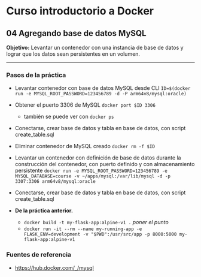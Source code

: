 # Curso introductorio a Docker

## 04 Agregando base de datos MySQL

**Objetivo:** Levantar un contenedor con una instancia de base de datos y lograr que los datos sean persistentes en un volumen.

---

### Pasos de la práctica

- Levantar contenedor con base de datos MySQL desde CLI
  `ID=$(docker run -e MYSQL_ROOT_PASSWORD=123456789 -d -P arm64v8/mysql:oracle)`

- Obtener el puerto 3306 de MySQL
  `docker port $ID 3306`

  - también se puede ver con
    `docker ps`

- Conectarse, crear base de datos y tabla en base de datos, con script create_table.sql

- Eliminar contenedor de MySQL creado `docker rm -f $ID`

- Levantar un contenedor con definición de base de datos durante la construcción del contenedor, con puerto definido y con almacenamiento persistente
  `docker run -e MYSQL_ROOT_PASSWORD=123456789 -e MYSQL_DATABASE=course -v ~/apps/mysql:/var/lib/mysql -d -p 3307:3306 arm64v8/mysql:oracle`

- Conectarse, crear base de datos y tabla en base de datos, con script create_table.sql
- **De la práctica anterior.**
  - `docker build -t my-flask-app:alpine-v1 .` *poner el punto* 
  - `docker run -it --rm --name my-running-app -e FLASK_ENV=development -v "$PWD":/usr/src/app -p 8000:5000 my-flask-app:alpine-v1`
### Fuentes de referencia

- https://hub.docker.com/_/mysql

